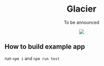 <h1 align="center">Glacier</h1>
<p align="center">To be announced</p>

<p align="center"><img src="https://github.com/AuroraTeam/Glacier/assets/13483132/26358ce2-54d1-4733-8fa5-25c41ce85423"></p>

## How to build example app

run `npm i` and `npm run test`
